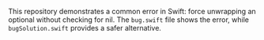 This repository demonstrates a common error in Swift: force unwrapping an optional without checking for nil. The `bug.swift` file shows the error, while `bugSolution.swift` provides a safer alternative.